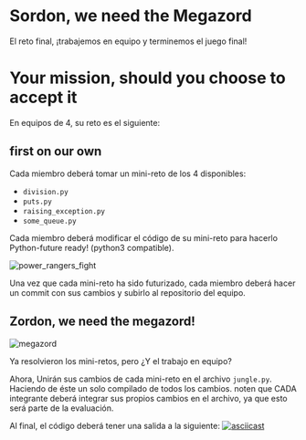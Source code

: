 # Sordon, we need the Megazord
El reto final, ¡trabajemos en equipo y terminemos el juego final!

# Your mission, should you choose to accept it
En equipos de 4, su reto es el siguiente:

## first on our own
Cada miembro deberá tomar un mini-reto de los 4 disponibles:
 * `division.py`
 * `puts.py`
 * `raising_exception.py`
 * `some_queue.py`

Cada miembro deberá modificar el código de su mini-reto para hacerlo
Python-future ready! (python3 compatible).

![power_rangers_fight](https://media.giphy.com/media/1MFl0oCoNjgME/giphy.gif)

Una vez que cada mini-reto ha sido futurizado, cada miembro deberá hacer un
commit con sus cambios y subirlo al repositorio del equipo.

## Zordon, we need the megazord!

![megazord](https://media2.giphy.com/media/6FqMUJRWKIgIo/giphy.gif)

Ya resolvieron los mini-retos, pero ¿Y el trabajo en equipo?

Ahora, Unirán sus cambios de cada mini-reto en el archivo `jungle.py`.
Haciendo de éste un solo compilado de todos los cambios. noten que CADA
integrante deberá integrar sus propios cambios en el archivo, ya que esto será
parte de la evaluación.

Al final, el código deberá tener una salida a la siguiente:
[![asciicast](https://asciinema.org/a/5tXnHBPyZF85XEKOJW3cHPBOK.png)](https://asciinema.org/a/5tXnHBPyZF85XEKOJW3cHPBOK)
